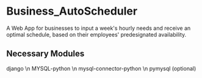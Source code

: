 # Business_AutoScheduler
A Web App for businesses to input a week's hourly needs and receive an optimal schedule, based on their employees' predesignated availability.

## Necessary Modules
django \n
MYSQL-python \n
mysql-connector-python \n
pymysql (optional)